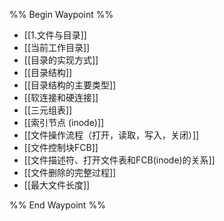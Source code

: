 %% Begin Waypoint %%
- [[1.文件与目录]]
- [[当前工作目录]]
- [[目录的实现方式]]
- [[目录结构]]
- [[目录结构的主要类型]]
- [[软连接和硬连接]]
- [[三元组表]]
- [[索引节点 (inode)]]
- [[文件操作流程（打开，读取，写入，关闭）]]
- [[文件控制块FCB]]
- [[文件描述符、打开文件表和FCB(inode)的关系]]
- [[文件删除的完整过程]]
- [[最大文件长度]]

%% End Waypoint %%